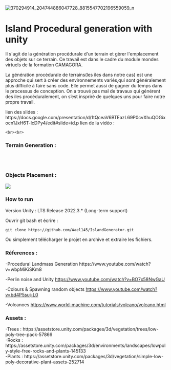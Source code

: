 
![370294914_204744886047728_8815547702196559059_n](https://github.com/Wael145/IslandGenerator/assets/62157910/e5b1c8e4-17b7-48fb-8050-08ce3743572d)

<div>
<h1>Island Procedural generation with unity</h1>	
 Il s'agit de la génération procédurale d'un terrain et gèrer l'emplacement des objets sur ce terrain. Ce travail est dans le cadre du module mondes virtuels de la formation GAMAGORA.


<p>La génération procédurale de terrains(les iles dans notre cas) est une approche qui sert à créer des environnements variés,qui sont généralement plus difficile à faire sans code. Elle permet aussi de gagner du temps dans le processus de conception. On a trouvé pas mal de travaux qui générent des iles procéduralement, on s’est inspriré de quelques uns pour faire notre propre travail.</p>
</div>
<div>
  lien des slides :
	https://docs.google.com/presentation/d/1tQceaV6BTEazL69P0cvXhuQOGixocn1JxH6T-lcDPy4/edit#slide=id.p
  lien de la vidéo : 
	
    <br><br>
</div>
<div>
  <h3>Terrain Generation :</h3>
    <br><br>
</div>
<div>
  <h3>Objects Placement :</h3>
   

</div>
<img src="https://github.com/Wael145/IslandGenerator/assets/62157910/4c857340-0283-43d7-b567-e9b1dd4a86ed">
<div>
  <h3>How to run</h3>
<p>Version Unity : LTS Release 2022.3.* (Long-term support)
	
Ouvrir git bash et écrire :
	
	git clone https://github.com/Wael145/IslandGenerator.git
Ou simplement télécharger le projet en archive et extraire les fichiers.
</p>
</div>
<div>
<h3>Réferences :</h3>
-Procedural Landmass Generation
https://www.youtube.com/watch?v=wbpMiKiSKm8
	
-Perlin noise and Unity
https://www.youtube.com/watch?v=BO7x58NwGaU

-Colours & Spawning random objects
https://www.youtube.com/watch?v=bd4P5suj-L0

-Volcanoes
https://www.world-machine.com/tutorials/volcano/volcano.html
<h3>Assets :</h3>
<p>
	-Trees : https://assetstore.unity.com/packages/3d/vegetation/trees/low-poly-tree-pack-57866
	<br>
	-Rocks : https://assetstore.unity.com/packages/3d/environments/landscapes/lowpoly-style-free-rocks-and-plants-145133
	<br>
	-Plants : https://assetstore.unity.com/packages/3d/vegetation/simple-low-poly-decorative-plant-assets-252714
</p>  
	<br><br>
</div>
